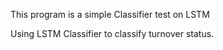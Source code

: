 This program is a simple Classifier test on LSTM

Using LSTM Classifier to classify turnover status.
